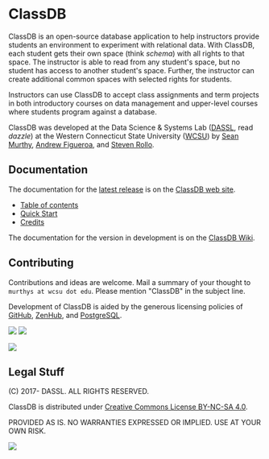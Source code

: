 # ClassDB

ClassDB is an open-source database application to help instructors provide students an environment to experiment with relational data. With ClassDB, each student gets their own space (think _schema_) with all rights to that space. The instructor is able to read from any student's space, but no student has access to another student's space. Further, the instructor can create additional common spaces with selected rights for students.

Instructors can use ClassDB to accept class assignments and term projects in both introductory courses on data management and upper-level courses where students program against a database.

ClassDB was developed at the Data Science & Systems Lab ([DASSL](http://sites.wcsu.edu/murthys/research/dassl/), read _dazzle_) at the Western Connecticut State University ([WCSU](http://wcsu.edu/)) by [Sean Murthy](http://sites.wcsu.edu/murthys/), [Andrew Figueroa](https://github.com/afig), and [Steven Rollo](https://github.com/srrollo).

## Documentation

The documentation for the [latest release](https://github.com/DASSL/ClassDB/releases/latest) is on the [ClassDB web site](https://dassl.github.io/ClassDB/).
* [Table of contents](https://dassl.github.io/ClassDB/Table-of-Contents)
* [Quick Start](https://dassl.github.io/ClassDB/Introduction#quick-start)
* [Credits](https://dassl.github.io/ClassDB/Credits)

The documentation for the version in development is on the [ClassDB Wiki](https://github.com/DASSL/ClassDB/wiki).

## Contributing

Contributions and ideas are welcome. Mail a summary of your thought to `murthys at wcsu dot edu`. Please mention "ClassDB" in the subject line.

Development of ClassDB is aided by the generous licensing policies of [GitHub](https://github.com), [ZenHub](https://zenhub.com), and [PostgreSQL](https://postgresql.org).

<a href="https://github.com"><img src="https://img.shields.io/badge/Project%20hosting%20and%20mangagement%20by-GitHub-brightgreen.svg"/></a>
<a href="https://zenhub.com"><img src="https://raw.githubusercontent.com/ZenHubIO/support/master/zenhub-badge.png"/></a>

<a href="https://postgresql.org"><img src="https://www.postgresql.org/files/community/propaganda/80x16_3.gif"/></a>


## Legal Stuff

(C) 2017- DASSL. ALL RIGHTS RESERVED.

ClassDB is distributed under [Creative Commons License BY-NC-SA 4.0](https://creativecommons.org/licenses/by-nc-sa/4.0/).

PROVIDED AS IS. NO WARRANTIES EXPRESSED OR IMPLIED. USE AT YOUR OWN RISK.

<a href="http://creativecommons.org/licenses/by-nc-sa/4.0/"><img src="https://i.creativecommons.org/l/by-nc-sa/4.0/80x15.png"/></a>
